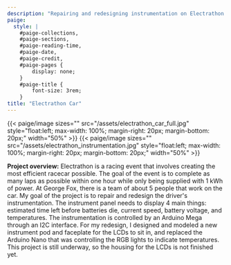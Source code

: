 ```yaml
---
description: "Repairing and redesigning instrumentation on Electrathon racecar"
paige:
  style: |
    #paige-collections,
    #paige-sections,
    #paige-reading-time,
    #paige-date,
    #paige-credit,
    #paige-pages {
        display: none;
    }
    #paige-title {
        font-size: 3rem;
    }
title: "Electrathon Car"
---
```


{{< paige/image
sizes=""
src="/assets/electrathon_car_full.jpg"
style="float:left; max-width: 100%; margin-right: 20px; margin-bottom: 20px;"
width="50%" >}}
{{< paige/image
sizes=""
src="/assets/electrathon_instrumentation.jpg"
style="float:left; max-width: 100%; margin-right: 20px; margin-bottom: 20px;"
width="50%" >}}

**Project overview:** 
Electrathon is a racing event that involves creating the most efficient racecar possible. The goal of the event is to complete as many laps as possible within one hour while only being supplied with 1 kWh of power. At George Fox, there is a team of about 5 people that work on the car. My goal of the project is to repair and redesign the driver's instrumentation. The instrument panel needs to display 4 main things: estimated time left before batteries die, current speed, battery voltage, and temperatures. The instrumentation is controlled by an Arduino Mega through an I2C interface. For my redesign, I designed and modeled a new instrument pod and faceplate for the LCDs to sit in, and replaced the Arduino Nano that was controlling the RGB lights to indicate temperatures. This project is still underway, so the housing for the LCDs is not finished yet.